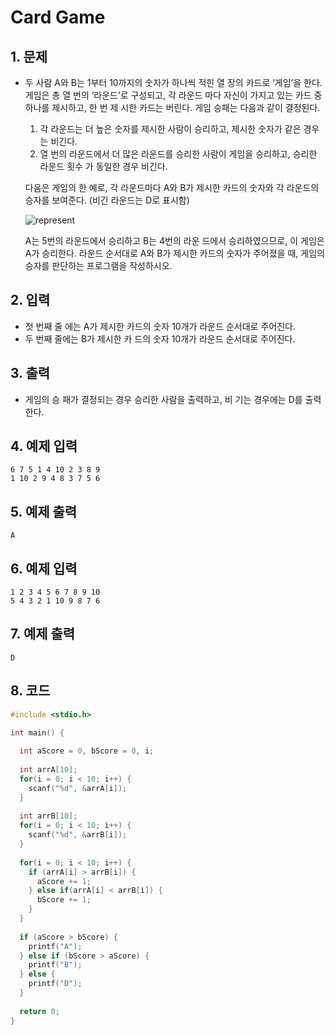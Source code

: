 # Card Game #

## 1. 문제
- 두 사람 A와 B는 1부터 10까지의 숫자가 하나씩 적힌 열 장의 카드로 ‘게임’을 한다. 게임은 총 열 번의 ‘라운드’로 구성되고, 각 라운드 마다 자신이 가지고 있는 카드 중 하나를 제시하고, 한 번 제 시한 카드는 버린다. 게임 승패는 다음과 같이 결정된다.

  1. 각 라운드는 더 높은 숫자를 제시한 사람이 승리하고, 제시한 숫자가 같은 경우는 비긴다.
  2. 열 번의 라운드에서 더 많은 라운드를 승리한 사람이 게임을 승리하고, 승리한 라운드 횟수 가 동일한 경우 비긴다.

  다음은 게임의 한 예로, 각 라운드마다 A와 B가 제시한 카드의 숫자와 각 라운드의 승자를 보여준다. (비긴 라운드는 D로 표시함)

  ![represent](http://cfile21.uf.tistory.com/image/237F2339586C58AE367846)

  A는 5번의 라운드에서 승리하고 B는 4번의 라운 드에서 승리하였으므로, 이 게임은 A가 승리한다. 라운드 순서대로 A와 B가 제시한 카드의 숫자가 주어졌을 때, 게임의 승자를 판단하는 프로그램을 작성하시오.

## 2. 입력
- 첫 번째 줄 에는 A가 제시한 카드의 숫자 10개가 라운드 순서대로 주어진다.
- 두 번째 줄에는 B가 제시한 카 드의 숫자 10개가 라운드 순서대로 주어진다.

## 3. 출력
- 게임의 승 패가 결정되는 경우 승리한 사람을 출력하고, 비 기는 경우에는 D를 출력한다.

## 4. 예제 입력
```
6 7 5 1 4 10 2 3 8 9 
1 10 2 9 4 8 3 7 5 6
```

## 5. 예제 출력
```
A
```

## 6. 예제 입력
```
1 2 3 4 5 6 7 8 9 10
5 4 3 2 1 10 9 8 7 6
```

## 7. 예제 출력
```
D
```

## 8. 코드
```c++
#include <stdio.h>

int main() {
  
  int aScore = 0, bScore = 0, i;
  
  int arrA[10];
  for(i = 0; i < 10; i++) {
    scanf("%d", &arrA[i]);
  }
  
  int arrB[10];
  for(i = 0; i < 10; i++) {
    scanf("%d", &arrB[i]);
  }
  
  for(i = 0; i < 10; i++) {
    if (arrA[i] > arrB[i]) {
      aScore += 1;
    } else if(arrA[i] < arrB[i]) {
      bScore += 1;
    }
  }
  
  if (aScore > bScore) {
    printf("A");
  } else if (bScore > aScore) {
    printf("B");
  } else {
    printf("D");
  }
  
  return 0;
}
```

